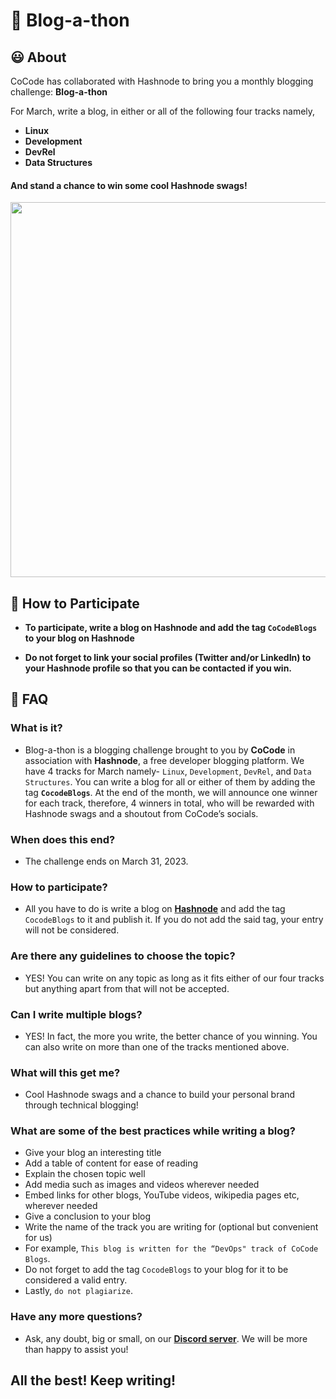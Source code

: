 
# 📝 Blog-a-thon

## 😃 About
CoCode has collaborated with Hashnode to bring you a monthly blogging challenge: **Blog-a-thon**

For March, write a blog, in either or all of the following four tracks namely, 

- **Linux**
- **Development**
- **DevRel**
- **Data Structures**

#### And stand a chance to win some cool Hashnode swags!

<div align="center">
<img src="https://user-images.githubusercontent.com/110938199/222244576-dfc98b04-bcd9-4ecc-a79b-405e4bb2a9e9.png" width=600 height=600 />
</div>

## 🤔 How to Participate
- **To participate, write a blog on Hashnode and add the tag `CoCodeBlogs` to your blog on Hashnode**

- **Do not forget to link your social profiles (Twitter and/or LinkedIn) to your Hashnode profile so that you can be contacted if you win.**

## 🙋 FAQ

### What is it?

- Blog-a-thon is a blogging challenge brought to you by **CoCode** in association with **Hashnode**, a free developer blogging platform. We have 4 tracks for March namely- `Linux`, `Development`, `DevRel`, and `Data Structures`. You can write a blog for all or either of them by adding the tag  **`CocodeBlogs`**. At the end of the month, we will announce one winner for each track, therefore, 4 winners in total, who will be rewarded with Hashnode swags and a shoutout from CoCode’s socials.

### When does this end?

- The challenge ends on March 31, 2023.

### How to participate?

- All you have to do is write a blog on [**Hashnode**](https://hashnode.com/) and add the tag `CocodeBlogs` to it and publish it. If you do not add the said tag, your entry will not be considered.

### Are there any guidelines to choose the topic?

- YES! You can write on any topic as long as it fits either of our four tracks but anything apart from that will not be accepted.

### Can I write multiple blogs?

- YES! In fact, the more you write, the better chance of you winning. You can also write on more than one of the tracks mentioned above.

### What will this get me?

- Cool Hashnode swags and a chance to build your personal brand through technical blogging!

### What are some of the best practices while writing a blog?

- Give your blog an interesting title
- Add a table of content for ease of reading
- Explain the chosen topic well
- Add media such as images and videos wherever needed
- Embed links for other blogs, YouTube videos, wikipedia pages etc, wherever needed
- Give a conclusion to your blog
- Write the name of the track you are writing for (optional but convenient for us)
- For example, `This blog is written for the “DevOps" track of CoCode Blogs`.
- Do not forget to add the tag `CocodeBlogs` to your blog for it to be considered a valid entry.
- Lastly, `do not plagiarize`.

### Have any more questions?

- Ask, any doubt, big or small, on our [**Discord server**](https://discord.gg/WP8BQvrzzc). We will be more than happy to assist you!

## All the best! Keep writing!
